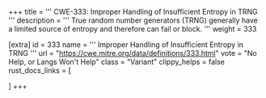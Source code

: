 +++
title = '''
CWE-333: Improper Handling of Insufficient Entropy in TRNG
'''
description	= '''
True random number generators (TRNG) generally have a limited source of entropy and therefore can fail or block.
'''
weight = 333

[extra]
id = 333
name = '''
Improper Handling of Insufficient Entropy in TRNG
'''
url = "https://cwe.mitre.org/data/definitions/333.html"
vote = "No Help, or Langs Won't Help"
class = "Variant"
clippy_helps = false
rust_docs_links = [
	
]
+++
